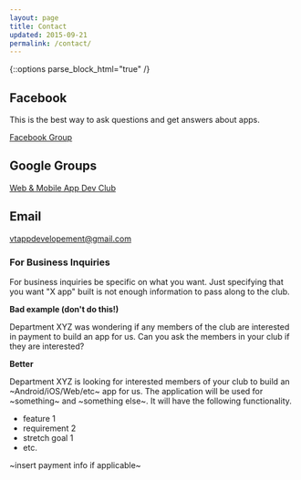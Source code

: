 ```yaml
---
layout: page
title: Contact
updated: 2015-09-21
permalink: /contact/
---
```


{::options parse_block_html="true" /}

<div class="container">

## Facebook

This is the best way to ask questions and get answers about apps.

[Facebook Group](https://www.facebook.com/groups/274563705969142/)

## Google Groups

[Web & Mobile App Dev Club](https://groups.google.com/forum/#!forum/webandmobileappdevclub)

## Email

<a href="mailto:vtappdevelopement@gmail.com">vtappdevelopement@gmail.com</a>

### For Business Inquiries 

For business inquiries be specific on what you want. Just specifying that you want "X app" built is not enough information to pass along to the club.

**Bad example (don't do this!)**

Department XYZ was wondering if any members of the club are interested in payment to build an app for us. Can you ask the members in your club if they are interested?

**Better**

Department XYZ is looking for interested members of your club to build an ~Android/iOS/Web/etc~ app for us. The application will be used for ~something~ and ~something else~. It will have the following functionality.

* feature 1
* requirement 2
* stretch goal 1
* etc.

~insert payment info if applicable~


</div>

